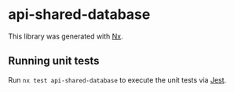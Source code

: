 # api-shared-database

This library was generated with [Nx](https://nx.dev).

## Running unit tests

Run `nx test api-shared-database` to execute the unit tests via [Jest](https://jestjs.io).
